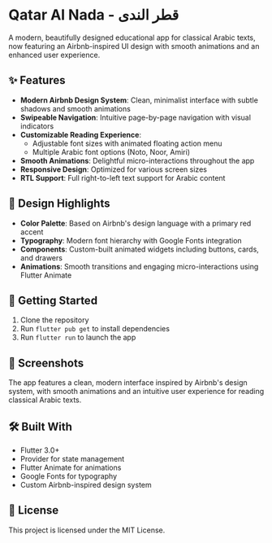 # Qatar Al Nada - قطر الندى

A modern, beautifully designed educational app for classical Arabic texts, now featuring an Airbnb-inspired UI design with smooth animations and an enhanced user experience.

## ✨ Features

- **Modern Airbnb Design System**: Clean, minimalist interface with subtle shadows and smooth animations
- **Swipeable Navigation**: Intuitive page-by-page navigation with visual indicators
- **Customizable Reading Experience**: 
  - Adjustable font sizes with animated floating action menu
  - Multiple Arabic font options (Noto, Noor, Amiri)
- **Smooth Animations**: Delightful micro-interactions throughout the app
- **Responsive Design**: Optimized for various screen sizes
- **RTL Support**: Full right-to-left text support for Arabic content

## 🎨 Design Highlights

- **Color Palette**: Based on Airbnb's design language with a primary red accent
- **Typography**: Modern font hierarchy with Google Fonts integration
- **Components**: Custom-built animated widgets including buttons, cards, and drawers
- **Animations**: Smooth transitions and engaging micro-interactions using Flutter Animate

## 🚀 Getting Started

1. Clone the repository
2. Run `flutter pub get` to install dependencies
3. Run `flutter run` to launch the app

## 📱 Screenshots

The app features a clean, modern interface inspired by Airbnb's design system, with smooth animations and an intuitive user experience for reading classical Arabic texts.

## 🛠 Built With

- Flutter 3.0+
- Provider for state management
- Flutter Animate for animations
- Google Fonts for typography
- Custom Airbnb-inspired design system

## 📄 License

This project is licensed under the MIT License.
